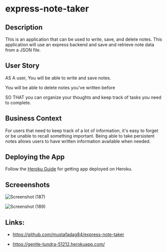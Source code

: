 # express-note-taker


## Description

This is an application that can be used to write, save, and delete notes. This application will use an express backend and save and retrieve note data from a JSON file.

## User Story

AS A user, You will be able to write and save notes.

You will be able to delete notes you've written before

SO THAT you can organize your thoughts and keep track of tasks you need to complete.

## Business Context
 
For users that need to keep track of a lot of information, it's easy to forget or be unable to recall something important. Being able to take persistent notes allows users to have written information available when needed.

## Deploying the App

Follow the [Heroku Guide](https://gentle-tundra-51212.herokuapp.com/) for getting app deployed on Heroku.

## Screeenshots
![Screenshot (187)](https://user-images.githubusercontent.com/63365781/90439667-e9801d80-e0a3-11ea-931f-29fa38c8cb8f.png)

![Screenshot (189)](https://user-images.githubusercontent.com/63365781/90439740-06b4ec00-e0a4-11ea-8deb-2ae7fa7c45df.png)


 
## Links:

* https://github.com/mustafadag84/express-note-taker

* https://gentle-tundra-51212.herokuapp.com/

